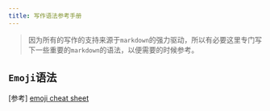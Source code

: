 ```yaml
---
title: 写作语法参考手册
---
```


 > 因为所有的写作的支持来源于`markdown`的强力驱动，所以有必要这里专门写下一些重要的`markdown`的语法，以便需要的时候参考。

## `Emoji`语法

[参考] [emoji cheat sheet](https://github.com/ikatyang/emoji-cheat-sheet)
